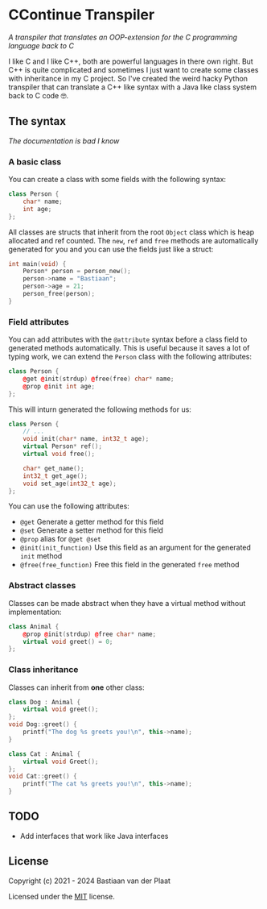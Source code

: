 # CContinue Transpiler
*A transpiler that translates an OOP-extension for the C programming language back to C*

I like C and I like C++, both are powerful languages in there own right. But C++ is quite complicated and sometimes I just want to create some classes with inheritance in my C project. So I've created the weird hacky Python transpiler that can translate a C++ like syntax with a Java like class system back to C code 🤓.

## The syntax
*The documentation is bad I know*

### A basic class
You can create a class with some fields with the following syntax:
```cpp
class Person {
    char* name;
    int age;
};
```

All classes are structs that inherit from the root `Object` class which is heap allocated and ref counted. The `new`, `ref` and `free` methods are automatically generated for you and you can use the fields just like a struct:
```cpp
int main(void) {
    Person* person = person_new();
    person->name = "Bastiaan";
    person->age = 21;
    person_free(person);
}
```

### Field attributes
You can add attributes with the `@attribute` syntax before a class field to generated methods automatically. This is useful because it saves a lot of typing work, we can extend the `Person` class with the following attributes:
```cpp
class Person {
    @get @init(strdup) @free(free) char* name;
    @prop @init int age;
};
```

This will inturn generated the following methods for us:
```cpp
class Person {
    // ...
    void init(char* name, int32_t age);
    virtual Person* ref();
    virtual void free();

    char* get_name();
    int32_t get_age();
    void set_age(int32_t age);
};
```

You can use the following attributes:
- `@get` Generate a getter method for this field
- `@set` Generate a setter method for this field
- `@prop` alias for `@get @set`
- `@init(init_function)` Use this field as an argument for the generated `init` method
- `@free(free_function)` Free this field in the generated `free` method

### Abstract classes
Classes can be made abstract when they have a virtual method without implementation:
```cpp
class Animal {
    @prop @init(strdup) @free char* name;
    virtual void greet() = 0;
};
```

### Class inheritance
Classes can inherit from **one** other class:
```cpp
class Dog : Animal {
    virtual void greet();
};
void Dog::greet() {
    printf("The dog %s greets you!\n", this->name);
}

class Cat : Animal {
    virtual void Greet();
};
void Cat::greet() {
    printf("The cat %s greets you!\n", this->name);
}
```

## TODO
- Add interfaces that work like Java interfaces

## License
Copyright (c) 2021 - 2024 Bastiaan van der Plaat

Licensed under the [MIT](LICENSE) license.
